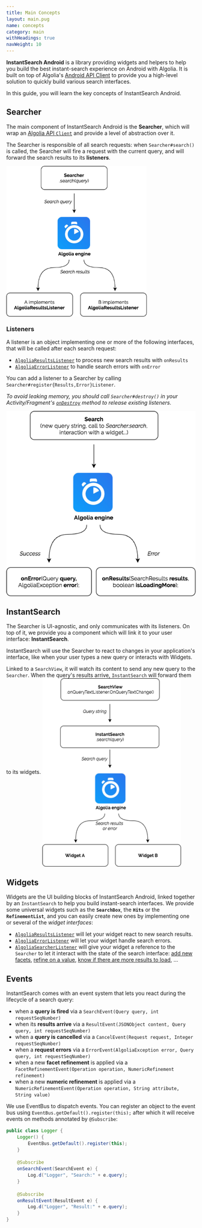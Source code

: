 ```yaml
---
title: Main Concepts
layout: main.pug
name: concepts
category: main
withHeadings: true
navWeight: 10
---
```


**InstantSearch Android** is a library providing widgets and helpers to help you build the best instant-search experience on Android with Algolia.
It is built on top of Algolia's [Android API Client](https://github.com/algolia/algoliasearch-client-android) to provide you a high-level solution to quickly build various search interfaces.


In this guide, you will learn the key concepts of InstantSearch Android.


## Searcher

The main component of InstantSearch Android is the **Searcher**, which will wrap an [Algolia API `Client`](https://github.com/algolia/algoliasearch-client-android/blob/master/algoliasearch/src/main/java/com/algolia/search/saas/Client.java) and provide a level of abstraction over it.

The Searcher is responsible of all search requests: when `Searcher#search()` is called, the Searcher will fire a request with the current query, and will forward the search results to its **listeners**.

<img src="assets/img/diagram_searcher.png" align="center" height="400px"/>

### Listeners
A listener is an object implementing one or more of the following interfaces, that will be called after each search request:

- [`AlgoliaResultsListener`][algoliaresultslistener] to process new search results with `onResults`
- [`AlgoliaErrorListener`][algoliaerrorlistener] to handle search errors with `onError`

You can add a listener to a Searcher by calling `Searcher#register{Results,Error}Listener`.

_To avoid leaking memory, you should call `Searcher#destroy()` in your Activity/Fragment's [`onDestroy`](https://developer.android.com/guide/components/activities/activity-lifecycle.html#ondestroy) method to release existing listeners._

<img src="assets/img/diagram_listeners.png" align="center" />

## InstantSearch

The Searcher is UI-agnostic, and only communicates with its listeners. On top of it, we provide you a component which will link it to your user interface: **InstantSearch**.

InstantSearch will use the Searcher to react to changes in your application's interface, like when your user types a new query or interacts with Widgets.

Linked to a `SearchView`, it will watch its content to send any new query to the `Searcher`. When the query's results arrive, `InstantSearch` will forward them to its widgets.
<img src="assets/img/diagram_instantsearch.png" align="center" height="500px"/>

## Widgets

Widgets are the UI building blocks of InstantSearch Android, linked together by an `InstantSearch` to help you build instant-search interfaces. We provide some universal widgets such as the **`SearchBox`**, the **`Hits`** or the **`RefinementList`**, and you can easily create new ones by implementing one or several of the *widget interfaces*:

- [`AlgoliaResultsListener`][algoliaresultslistener] will let your widget react to new search results.
- [`AlgoliaErrorListener`][algoliaerrorlistener] will let your widget handle search errors.
- [`AlgoliaSearcherListener`][algoliasearcherlistener] will give your widget a reference to the `Searcher` to let it interact with the state of the search interface: [add new facets][addfacet], [refine on a value][addfacetrefinement], [know if there are more results to load][hasmorehits], ...

## Events

InstantSearch comes with an event system that lets you react during the lifecycle of a search query:
- when a **query is fired** via a `SearchEvent(Query query, int requestSeqNumber)`
- when its **results arrive** via a `ResultEvent(JSONObject content, Query query, int requestSeqNumber)`
- when a **query is cancelled** via a `CancelEvent(Request request, Integer requestSeqNumber)`
- when a **request errors** via a `ErrorEvent(AlgoliaException error, Query query, int requestSeqNumber)`
- when a new **facet refinement** is applied via a `FacetRefinementEvent(Operation operation, NumericRefinement refinement)`
- when a new **numeric refinement** is applied via a `NumericRefinementEvent(Operation operation, String attribute, String value)`

We use EventBus to dispatch events. You can register an object to the event bus using `EventBus.getDefault().register(this);` after which it will receive events on methods annotated by `@Subscribe`:

```java
public class Logger {
    Logger() {
        EventBus.getDefault().register(this);
    }

    @Subscribe
    onSearchEvent(SearchEvent e) {
        Log.d("Logger", "Search:" + e.query);
    }

    @Subscribe
    onResultEvent(ResultEvent e) {
        Log.d("Logger", "Result:" + e.query);
    }
}
```

[algoliaresultslistener]: javadoc/com/algolia/instantsearch/model/AlgoliaResultsListener.html
[algoliaerrorlistener]: javadoc/com/algolia/instantsearch/model/AlgoliaErrorListener.html
[algoliasearcherlistener]: javadoc/com/algolia/instantsearch/model/AlgoliaErrorListener.html

[addfacet]: javadoc/com/algolia/instantsearch/helpers/Searcher.html#addFacet-java.lang.String...-
[addfacetrefinement]: javadoc/com/algolia/instantsearch/helpers/Searcher.html#addFacetRefinement-java.lang.String-java.lang.String-
[hasmorehits]: javadoc/com/algolia/instantsearch/helpers/Searcher.html#hasMoreHits--

